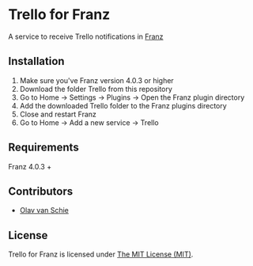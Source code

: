 # Trello for Franz

A service to receive Trello notifications in [Franz](http://meetfranz.com/)


## Installation

1. Make sure you've Franz version 4.0.3 or higher
2. Download the folder Trello from this repository
3. Go to Home -> Settings -> Plugins -> Open the Franz plugin directory
4. Add the downloaded Trello folder to the Franz plugins directory
5. Close and restart Franz
6. Go to Home -> Add a new service -> Trello


## Requirements

Franz 4.0.3 +


## Contributors

- [Olav van Schie](https://github.com/ovanschie)


## License

Trello for Franz is licensed under [The MIT License (MIT)](LICENSE.md).